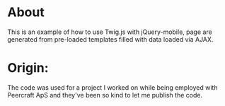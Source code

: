 # About
This is an example of how to use Twig.js with jQuery-mobile,
page are generated from pre-loaded templates filled with data loaded via AJAX.

# Origin:
The code was used for a project I worked on while being employed with
Peercraft ApS and they've been so kind to let me publish the code.
